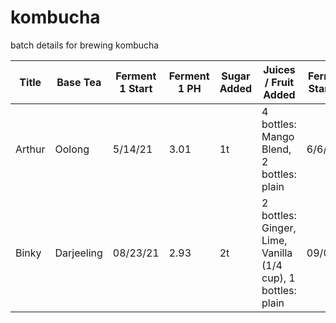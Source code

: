 # kombucha

batch details for brewing kombucha

| Title | Base Tea | Ferment 1 Start | Ferment 1 PH | Sugar Added | Juices / Fruit Added | Ferment 2 Start Date | Finish Date | Finish PH |
|-------|----------|-----------------|--------------|-------------|----------------------|----------------------|-------------|-----------|
| Arthur | Oolong | 5/14/21 | 3.01 | 1t | 4 bottles: Mango Blend, 2 bottles: plain | 6/6/21 | 6/9/21 | 3.02 |
| Binky | Darjeeling | 08/23/21 | 2.93 | 2t | 2 bottles: Ginger, Lime, Vanilla (1/4 cup), 1 bottles: plain | 09/002/21 | - | - |
